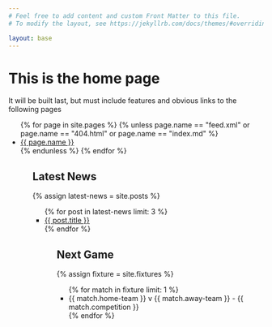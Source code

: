 ```yaml
---
# Feel free to add content and custom Front Matter to this file.
# To modify the layout, see https://jekyllrb.com/docs/themes/#overriding-theme-defaults

layout: base
---
```

<h1>This is the home page</h1>

<p>It will be built last, but must include features and obvious links to the following pages</p>

<ul>
{% for page in site.pages %}
{% unless page.name == "feed.xml" or page.name == "404.html" or page.name == "index.md" %}
<li>
<a href="{{ page.url }}">{{ page.name }}</a>
</li>
{% endunless %}
{% endfor %}
<ul>

<h2>Latest News</h2>
{% assign latest-news = site.posts %}

<ul>
{% for post in latest-news limit: 3 %}
<li>
<a href="{{ post.url }}">{{ post.title }}</a>
</li>
{% endfor %}
<ul>

<h2>Next Game</h2>
{% assign fixture = site.fixtures %}
<ul>
{% for match in fixture limit: 1 %}
<li>
{{ match.home-team }} v {{ match.away-team }} - {{ match.competition }}
</li>
{% endfor %}
<ul>
